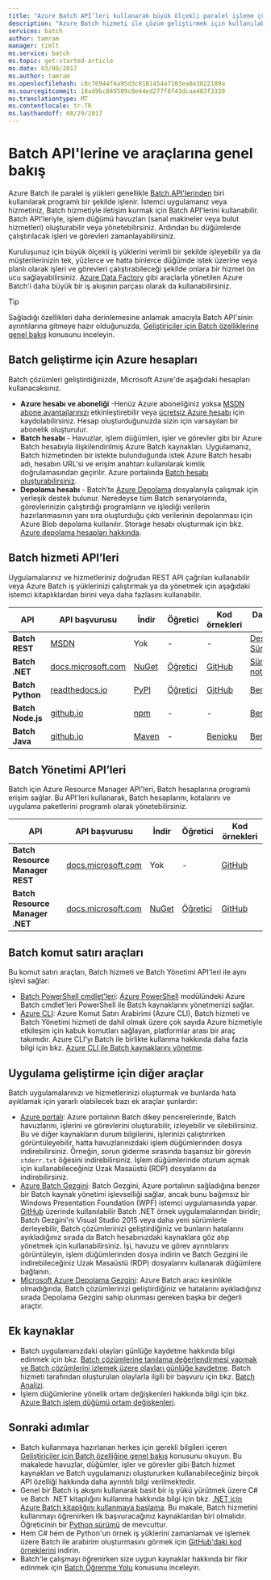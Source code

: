 ```yaml
---
title: "Azure Batch API’leri kullanarak büyük ölçekli paralel işleme çözümleri geliştirme | Microsoft Docs"
description: "Azure Batch hizmeti ile çözüm geliştirmek için kullanılabilen API’ler ve araçlar hakkında bilgi edinin."
services: batch
author: tamram
manager: timlt
ms.service: batch
ms.topic: get-started-article
ms.date: 03/08/2017
ms.author: tamram
ms.openlocfilehash: c8c76944f4a95d3c8181454a7103ea0a3022189a
ms.sourcegitcommit: 18ad9bc049589c8e44ed277f8f43dcaa483f3339
ms.translationtype: MT
ms.contentlocale: tr-TR
ms.lasthandoff: 08/29/2017
---
```

# <a name="overview-of-batch-apis-and-tools"></a>Batch API'lerine ve araçlarına genel bakış

Azure Batch ile paralel iş yükleri genellikle [Batch API'lerinden](#batch-development-apis) biri kullanılarak programlı bir şekilde işlenir. İstemci uygulamanız veya hizmetiniz, Batch hizmetiyle iletişim kurmak için Batch API'lerini kullanabilir. Batch API'leriyle, işlem düğümü havuzları (sanal makineler veya bulut hizmetleri) oluşturabilir veya yönetebilirsiniz. Ardından bu düğümlerde çalıştırılacak işleri ve görevleri zamanlayabilirsiniz. 

Kuruluşunuz için büyük ölçekli iş yüklerini verimli bir şekilde işleyebilir ya da müşterilerinizin tek, yüzlerce ve hatta binlerce düğümde istek üzerine veya planlı olarak işleri ve görevleri çalıştırabileceği şekilde onlara bir hizmet ön ucu sağlayabilirsiniz. [Azure Data Factory](../data-factory/data-factory-data-processing-using-batch.md?toc=%2fazure%2fbatch%2ftoc.json) gibi araçlarla yönetilen Azure Batch'i daha büyük bir iş akışının parçası olarak da kullanabilirsiniz.

> [!TIP]
> Sağladığı özellikleri daha derinlemesine anlamak amacıyla Batch API'sinin ayrıntılarına gitmeye hazır olduğunuzda, [Geliştiriciler için Batch özelliklerine genel bakış](batch-api-basics.md) konusunu inceleyin.
> 
> 

## <a name="azure-accounts-for-batch-development"></a>Batch geliştirme için Azure hesapları
Batch çözümleri geliştirdiğinizde, Microsoft Azure'de aşağıdaki hesapları kullanacaksınız.

* **Azure hesabı ve aboneliği** -Henüz Azure aboneliğiniz yoksa [MSDN abone avantajlarınızı][msdn_benefits] etkinleştirebilir veya [ücretsiz Azure hesabı][free_account] için kaydolabilirsiniz. Hesap oluşturduğunuzda sizin için varsayılan bir abonelik oluşturulur.
* **Batch hesabı** - Havuzlar, işlem düğümleri, işler ve görevler gibi bir Azure Batch hesabıyla ilişkilendirilmiş Azure Batch kaynakları. Uygulamanız, Batch hizmetinden bir istekte bulunduğunda istek Azure Batch hesabı adı, hesabın URL'si ve erişim anahtarı kullanılarak kimlik doğrulamasından geçirilir. Azure portalında [Batch hesabı oluşturabilirsiniz](batch-account-create-portal.md).
* **Depolama hesabı** - Batch’te [Azure Depolama][azure_storage] dosyalarıyla çalışmak için yerleşik destek bulunur. Neredeyse tüm Batch senaryolarında, görevlerinizin çalıştırdığı programların ve işlediği verilerin hazırlanmasının yanı sıra oluşturduğu çıktı verilerinin depolanması için Azure Blob depolama kullanılır. Storage hesabı oluşturmak için bkz. [Azure depolama hesapları hakkında](../storage/common/storage-create-storage-account.md).

## <a name="batch-service-apis"></a>Batch hizmeti API’leri

Uygulamalarınız ve hizmetleriniz doğrudan REST API çağrıları kullanabilir veya Azure Batch iş yüklerinizi çalıştırmak ya da yönetmek için aşağıdaki istemci kitaplıklardan birini veya daha fazlasını kullanabilir.

| API | API başvurusu | İndir | Öğretici | Kod örnekleri | Daha Fazla Bilgi |
| --- | --- | --- | --- | --- | --- |
| **Batch REST** |[MSDN][batch_rest] |Yok |- |- | [Desteklenen Sürümler](https://docs.microsoft.com/rest/api/batchservice/batch-service-rest-api-versioning) |
| **Batch .NET** |[docs.microsoft.com][api_net] |[NuGet ][api_net_nuget] |[Öğretici](batch-dotnet-get-started.md) |[GitHub][api_sample_net] | [Sürüm notları](http://aka.ms/batch-net-dataplane-changelog) |
| **Batch Python** |[readthedocs.io][api_python] |[PyPI][api_python_pypi] |[Öğretici](batch-python-tutorial.md)|[GitHub][api_sample_python] | [Benioku](https://github.com/Azure/azure-sdk-for-python/blob/master/doc/batch.rst) |
| **Batch Node.js** |[github.io][api_nodejs] |[npm][api_nodejs_npm] |- |- | [Benioku](https://github.com/Azure/azure-sdk-for-node/tree/master/lib/services/batch) |
| **Batch Java** |[github.io][api_java] |[Maven][api_java_jar] |- |[Benioku][api_sample_java] | [Benioku](https://github.com/Azure/azure-batch-sdk-for-java)|

## <a name="batch-management-apis"></a>Batch Yönetimi API’leri

Batch için Azure Resource Manager API'leri, Batch hesaplarına programlı erişim sağlar. Bu API'leri kullanarak, Batch hesaplarını, kotalarını ve uygulama paketlerini programlı olarak yönetebilirsiniz.  

| API | API başvurusu | İndir | Öğretici | Kod örnekleri |
| --- | --- | --- | --- | --- |
| **Batch Resource Manager REST** |[docs.microsoft.com][api_rest_mgmt] |Yok |- |[GitHub](https://github.com/Azure-Samples/batch-dotnet-manage-batch-accounts) |
| **Batch Resource Manager .NET** |[docs.microsoft.com][api_net_mgmt] |[NuGet ][api_net_mgmt_nuget] | [Öğretici](batch-management-dotnet.md) |[GitHub][api_sample_net] |

## <a name="batch-command-line-tools"></a>Batch komut satırı araçları

Bu komut satırı araçları, Batch hizmeti ve Batch Yönetimi API'leri ile aynı işlevi sağlar: 

* [Batch PowerShell cmdlet'leri][batch_ps]: [Azure PowerShell](/powershell/azure/overview) modülündeki Azure Batch cmdlet'leri PowerShell ile Batch kaynaklarını yönetmenizi sağlar.
* [Azure CLI](/cli/azure/overview): Azure Komut Satırı Arabirimi (Azure CLI), Batch hizmeti ve Batch Yönetimi hizmeti de dahil olmak üzere çok sayıda Azure hizmetiyle etkileşim için kabuk komutları sağlayan, platformlar arası bir araç takımıdır. Azure CLI’yı Batch ile birlikte kullanma hakkında daha fazla bilgi için bkz. [Azure CLI ile Batch kaynaklarını yönetme](batch-cli-get-started.md).

## <a name="other-tools-for-application-development"></a>Uygulama geliştirme için diğer araçlar

Batch uygulamalarınızı ve hizmetlerinizi oluşturmak ve bunlarda hata ayıklamak için yararlı olabilecek bazı ek araçlar şunlardır:

* [Azure portalı][portal]: Azure portalının Batch dikey pencerelerinde, Batch havuzlarını, işlerini ve görevlerini oluşturabilir, izleyebilir ve silebilirsiniz. Bu ve diğer kaynakların durum bilgilerini, işlerinizi çalıştırırken görüntüleyebilir, hatta havuzlarınızdaki işlem düğümlerinden dosya indirebilirsiniz. Örneğin, sorun giderme sırasında başarısız bir görevin `stderr.txt` öğesini indirebilirsiniz. İşlem düğümlerinde oturum açmak için kullanabileceğiniz Uzak Masaüstü (RDP) dosyalarını da indirebilirsiniz.
* [Azure Batch Gezgini][batch_explorer]: Batch Gezgini, Azure portalının sağladığına benzer bir Batch kaynak yönetimi işlevselliği sağlar, ancak bunu bağımsız bir Windows Presentation Foundation (WPF) istemci uygulamasında yapar. [GitHub][github_samples] üzerinde kullanılabilir Batch .NET örnek uygulamalarından biridir; Batch Gezgini'ni Visual Studio 2015 veya daha yeni sürümlerle derleyebilir, Batch çözümlerinizi geliştirdiğiniz ve bunların hatalarını ayıkladığınız sırada da Batch hesabınızdaki kaynaklara göz atıp yönetmek için kullanabilirsiniz. İşi, havuzu ve görev ayrıntılarını görüntüleyin, işlem düğümlerinden dosya indirin ve Batch Gezgini ile indirebileceğiniz Uzak Masaüstü (RDP) dosyalarını kullanarak düğümlere bağlanın.
* [Microsoft Azure Depolama Gezgini][storage_explorer]: Azure Batch aracı kesinlikle olmadığında, Batch çözümlerinizi geliştirdiğiniz ve hatalarını ayıkladığınız sırada Depolama Gezgini sahip olunması gereken başka bir değerli araçtır.

## <a name="additional-resources"></a>Ek kaynaklar

- Batch uygulamanızdaki olayları günlüğe kaydetme hakkında bilgi edinmek için bkz. [Batch çözümlerine tanılama değerlendirmesi yapmak ve Batch çözümlerini izlemek üzere olayları günlüğe kaydetme](batch-diagnostics.md). Batch hizmeti tarafından oluşturulan olaylarla ilgili bir başvuru için bkz. [Batch Analizi](batch-analytics.md).
- İşlem düğümlerine yönelik ortam değişkenleri hakkında bilgi için bkz. [Azure Batch işlem düğümü ortam değişkenleri](batch-compute-node-environment-variables.md).

## <a name="next-steps"></a>Sonraki adımlar

* Batch kullanmaya hazırlanan herkes için gerekli bilgileri içeren [Geliştiriciler için Batch özelliğine genel bakış](batch-api-basics.md) konusunu okuyun. Bu makalede havuzlar, düğümler, işler ve görevler gibi Batch hizmet kaynakları ve Batch uygulamanızı oluştururken kullanabileceğiniz birçok API özelliği hakkında daha ayrıntılı bilgi verilmektedir.
* Genel bir Batch iş akışını kullanarak basit bir iş yükü yürütmek üzere C# ve Batch .NET kitaplığını kullanma hakkında bilgi için bkz. [.NET için Azure Batch kitaplığını kullanmaya başlama](batch-dotnet-get-started.md). Bu makale, Batch hizmetini kullanmayı öğrenirken ilk başvuracağınız kaynaklardan biri olmalıdır. Öğreticinin bir [Python sürümü](batch-python-tutorial.md) de mevcuttur.
* Hem C# hem de Python'un örnek iş yüklerini zamanlamak ve işlemek üzere Batch ile arabirim oluşturmasını görmek için [GitHub'daki kod örneklerini][github_samples] indirin.
* Batch'le çalışmayı öğrenirken size uygun kaynaklar hakkında bir fikir edinmek için [Batch Öğrenme Yolu][learning_path] konusunu inceleyin.


[azure_storage]: https://azure.microsoft.com/services/storage/
[api_java]: http://azure.github.io/azure-sdk-for-java/
[api_java_jar]: http://search.maven.org/#search%7Cga%7C1%7Ca%3A%22azure-batch%22
[api_net]: https://msdn.microsoft.com/library/azure/mt348682.aspx
[api_net_nuget]: https://www.nuget.org/packages/Azure.Batch/
[api_rest_mgmt]: https://docs.microsoft.com/\rest/api/batchmanagement/
[api_net_mgmt]: https://msdn.microsoft.com/library/azure/mt463120.aspx
[api_net_mgmt_nuget]: https://www.nuget.org/packages/Microsoft.Azure.Management.Batch/
[api_nodejs]: http://azure.github.io/azure-sdk-for-node/azure-batch/latest/
[api_nodejs_npm]: https://www.npmjs.com/package/azure-batch
[api_python]: http://azure-sdk-for-python.readthedocs.io/en/latest/ref/azure.batch.html
[api_python_pypi]: https://pypi.python.org/pypi/azure-batch
[api_sample_net]: https://github.com/Azure/azure-batch-samples/tree/master/CSharp
[api_sample_python]: https://github.com/Azure/azure-batch-samples/tree/master/Python/Batch
[api_sample_java]: https://github.com/Azure/azure-batch-samples/tree/master/Java/
[batch_ps]: /powershell/resourcemanager/azurerm.batch/v2.7.0/azurerm.batch
[batch_rest]: https://msdn.microsoft.com/library/azure/Dn820158.aspx
[free_account]: https://azure.microsoft.com/free/
[github_samples]: https://github.com/Azure/azure-batch-samples
[learning_path]: https://azure.microsoft.com/documentation/learning-paths/batch/
[msdn_benefits]: https://azure.microsoft.com/pricing/member-offers/msdn-benefits-details/
[batch_explorer]: https://github.com/Azure/azure-batch-samples/tree/master/CSharp/BatchExplorer
[storage_explorer]: http://storageexplorer.com/
[portal]: https://portal.azure.com
